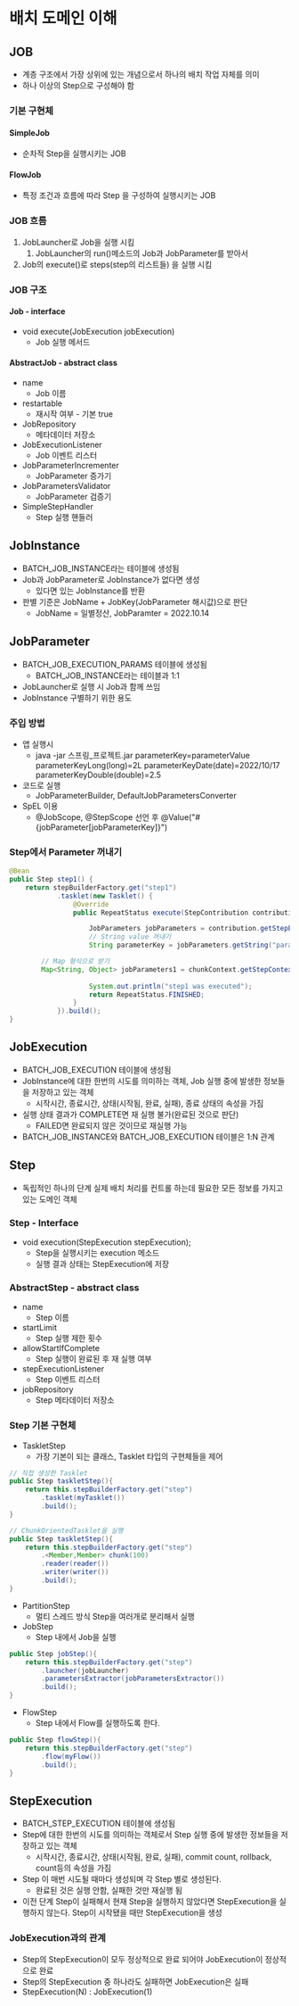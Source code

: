# 배치 도메인 이해

## JOB
* 계층 구조에서 가장 상위에 있는 개념으로서 하나의 배치 작업 자체를 의미
* 하나 이상의 Step으로 구성해야 함

### 기본 구현체
#### SimpleJob
* 순차적 Step을 실행시키는 JOB
#### FlowJob
* 특정 조건과 흐름에 따라 Step 을 구성하여 실행시키는 JOB

### JOB 흐름
1. JobLauncher로 Job을 실행 시킴
   1. JobLauncher의 run()메소드의 Job과 JobParameter를 받아서 
2. Job의 execute()로 steps(step의 리스트들) 을 실행 시킴 

### JOB 구조
#### Job - interface
* void execute(JobExecution jobExecution) 
  * Job 실행 메서드

#### AbstractJob - abstract class
* name
  * Job 이름
* restartable
  * 재시작 여부 - 기본 true
* JobRepository
  * 메타데이터 저장소
* JobExecutionListener
  * Job 이벤트 리스터
* JobParameterIncrementer
  * JobParameter 증가기
* JobParametersValidator
  * JobParameter 검증기
* SimpleStepHandler
  * Step 실행 핸들러

## JobInstance
* BATCH_JOB_INSTANCE라는 테이블에 생성됨
* Job과 JobParameter로 JobInstance가 없다면 생성
  * 있다면 있는 JobInstance를 반환
* 판별 기준은 JobName + JobKey(JobParameter 해시값)으로 판단
  * JobName = 일별정산, JobParamter = 2022.10.14
  

## JobParameter
* BATCH_JOB_EXECUTION_PARAMS 테이블에 생성됨
  * BATCH_JOB_INSTANCE라는 테이블과 1:1
* JobLauncher로 실행 시 Job과 함께 쓰임
* JobInstance 구별하기 위한 용도

### 주입 방법
* 앱 실행시
  * java -jar 스프링_프로젝트.jar parameterKey=parameterValue parameterKeyLong(long)=2L parameterKeyDate(date)=2022/10/17 parameterKeyDouble(double)=2.5 
* 코드로 실행
  * JobParameterBuilder, DefaultJobParametersConverter
* SpEL 이용
  * @JobScope, @StepScope 선언 후 @Value("#{jobParameter[jobParameterKey]}")

### Step에서 Parameter 꺼내기
```java
@Bean
public Step step1() {
    return stepBuilderFactory.get("step1")
            .tasklet(new Tasklet() {
                @Override
                public RepeatStatus execute(StepContribution contribution, ChunkContext chunkContext) throws Exception {

                    JobParameters jobParameters = contribution.getStepExecution().getJobExecution().getJobParameters();
                    // String value 꺼내기
                    String parameterKey = jobParameters.getString("parameterKey");

        // Map 형식으로 받기
        Map<String, Object> jobParameters1 = chunkContext.getStepContext().getJobParameters();
                    
                    System.out.println("step1 was executed");
                    return RepeatStatus.FINISHED;
                }
            }).build();
}
```

## JobExecution
* BATCH_JOB_EXECUTION 테이블에 생성됨
* JobInstance에 대한 한번의 시도를 의미하는 객체, Job 실행 중에 발생한 정보들을 저장하고 있는 객체
  * 시작시간, 종료시간, 상태(시작됨, 완료, 실패), 종료 상태의 속성을 가짐
* 실행 상태 결과가 COMPLETE면 재 실행 불가(완료된 것으로 판단)
  * FAILED면 완료되지 않은 것이므로 재실행 가능
* BATCH_JOB_INSTANCE와 BATCH_JOB_EXECUTION 테이블은 1:N 관계


## Step
* 독립적인 하나의 단계 실제 배치 처리를 컨트롤 하는데 필요한 모든 정보를 가지고 있는 도메인 객체

### Step - Interface
* void execution(StepExecution stepExecution);
  * Step을 실행시키는 execution 메소드
  * 실행 결과 상태는 StepExecution에 저장
### AbstractStep - abstract class
* name
  * Step 이름
* startLimit
  * Step 실행 제한 횟수
* allowStartIfComplete
  * Step 실행이 완료된 후 재 실행 여부
* stepExecutionListener
  * Step 이벤트 리스터
* jobRepository
  * Step 메타데이터 저장소
### Step 기본 구현체
* TaskletStep
  * 가장 기본이 되는 클래스, Tasklet 타입의 구현체들을 제어
```java
// 직접 생성한 Tasklet
public Step taskletStep(){
    return this.stepBuilderFactory.get("step")
        .tasklet(myTasklet())
        .build();
}

// ChunkOrientedTasklet을 실행
public Step taskletStep(){
    return this.stepBuilderFactory.get("step")
        .<Member,Member> chunk(100)
        .reader(reader())
        .writer(writer())
        .build();
}

```

* PartitionStep
  * 멀티 스레드 방식 Step을 여러개로 분리해서 실행
* JobStep
  * Step 내에서 Job을 실행
```java
public Step jobStep(){
    return this.stepBuilderFactory.get("step")
        .launcher(jobLauncher)
        .parametersExtractor(jobParametersExtractor())
        .build();
}

```
* FlowStep
  * Step 내에서 Flow를 실행하도록 한다.
```java
public Step flowStep(){
    return this.stepBuilderFactory.get("step")
        .flow(myFlow())
        .build();
}
```


## StepExecution
* BATCH_STEP_EXECUTION 테이블에 생성됨
* Step에 대한 한번의 시도를 의미하는 객체로서 Step 실행 중에 발생한 정보들을 저장하고 있는 객체
  * 시작시간, 종료시간, 상태(시작됨, 완료, 실패), commit count, rollback, count등의 속성을 가짐
* Step 이 매번 시도될 때마다 생성되며 각 Step 별로 생성된다.
  * 완료된 것은 실행 안함, 실패한 것만 재실행 됨
* 이전 단계 Step이 실패해서 현재 Step을 실행하지 않았다면 StepExecution을 실행하지 않는다. Step이 시작됐을 때만 StepExecution을 생성

### JobExecution과의 관계
* Step의 StepExecution이 모두 정상적으로 완료 되어야 JobExecution이 정상적으로 완료
* Step의 StepExecution 중 하나라도 실패하면 JobExecution은 실패
* StepExecution(N) : JobExecution(1) 